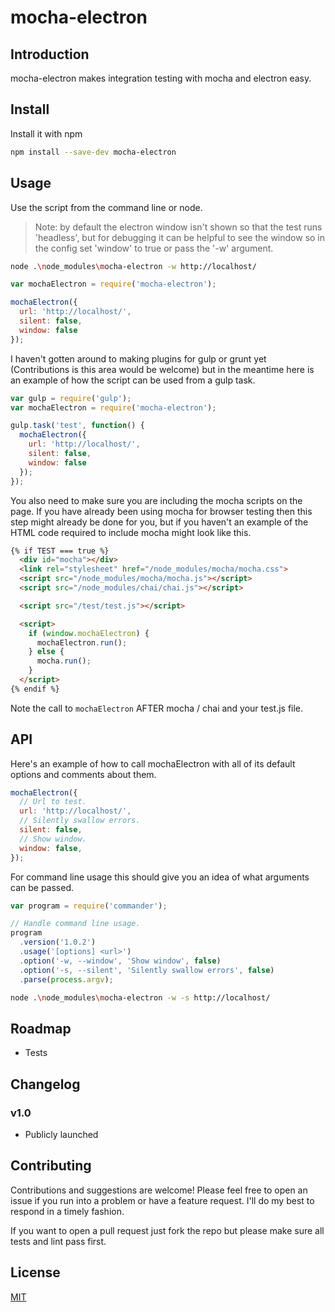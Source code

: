# mocha-electron

## Introduction

mocha-electron makes integration testing with mocha and electron easy.


## Install

Install it with npm

```sh
npm install --save-dev mocha-electron
```


## Usage

Use the script from the command line or node.

> Note: by default the electron window isn't shown so that the test runs 'headless', but for debugging it can be helpful to see the window so in the config set 'window' to true or pass the '-w' argument.

```sh
node .\node_modules\mocha-electron -w http://localhost/
```

```javascript
var mochaElectron = require('mocha-electron');

mochaElectron({
  url: 'http://localhost/',
  silent: false,
  window: false
});
```

I haven't gotten around to making plugins for gulp or grunt yet (Contributions is this area would be welcome) but in the meantime here is an example of how the script can be used from a gulp task.

```javascript
var gulp = require('gulp');
var mochaElectron = require('mocha-electron');

gulp.task('test', function() {
  mochaElectron({
    url: 'http://localhost/',
    silent: false,
    window: false
  });
});
```

You also need to make sure you are including the mocha scripts on the page. If you have already been using mocha for browser testing then this step might already be done for you, but if you haven't an example of the HTML code required to include mocha might look like this.

```html
{% if TEST === true %}
  <div id="mocha"></div>
  <link rel="stylesheet" href="/node_modules/mocha/mocha.css">
  <script src="/node_modules/mocha/mocha.js"></script>
  <script src="/node_modules/chai/chai.js"></script>

  <script src="/test/test.js"></script>

  <script>
    if (window.mochaElectron) {
      mochaElectron.run();
    } else {
      mocha.run();
    }
  </script>
{% endif %}
```

Note the call to `mochaElectron` AFTER mocha / chai and your test.js file.

## API

Here's an example of how to call mochaElectron with all of its default options and comments about them.

```javascript
mochaElectron({
  // Url to test.
  url: 'http://localhost/',
  // Silently swallow errors.
  silent: false,
  // Show window.
  window: false,
});
```

For command line usage this should give you an idea of what arguments can be passed.

```javascript
var program = require('commander');

// Handle command line usage.
program
  .version('1.0.2')
  .usage('[options] <url>')
  .option('-w, --window', 'Show window', false)
  .option('-s, --silent', 'Silently swallow errors', false)
  .parse(process.argv);
```

```sh
node .\node_modules\mocha-electron -w -s http://localhost/
```

## Roadmap

- Tests


## Changelog

### v1.0
- Publicly launched


## Contributing

Contributions and suggestions are welcome! Please feel free to open an issue if you run into a problem or have a feature request. I'll do my best to respond in a timely fashion.

If you want to open a pull request just fork the repo but please make sure all tests and lint pass first.


## License

[MIT]('http://opensource.org/licenses/MIT')
